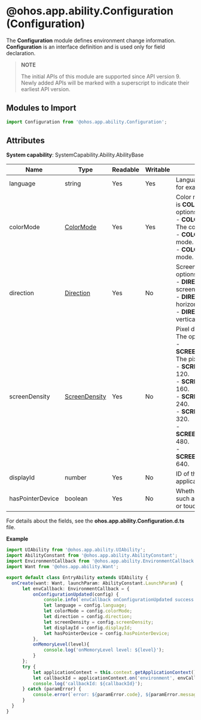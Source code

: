 # @ohos.app.ability.Configuration (Configuration)

The **Configuration** module defines environment change information. **Configuration** is an interface definition and is used only for field declaration.

> **NOTE**
> 
> The initial APIs of this module are supported since API version 9. Newly added APIs will be marked with a superscript to indicate their earliest API version.

## Modules to Import

```ts
import Configuration from '@ohos.app.ability.Configuration';
```

## Attributes

**System capability**: SystemCapability.Ability.AbilityBase

| Name| Type| Readable| Writable| Description|
| -------- | -------- | -------- | -------- | -------- |
| language | string | Yes| Yes| Language of the application, for example, **zh**.|
| colorMode | [ColorMode](js-apis-app-ability-configurationConstant.md#configurationconstantcolormode) | Yes| Yes| Color mode. The default value is **COLOR_MODE_LIGHT**. The options are as follows:<br>- **COLOR_MODE_NOT_SET**: The color mode is not set.<br>- **COLOR_MODE_LIGHT**: light mode.<br>- **COLOR_MODE_DARK**: dark mode.|
| direction | [Direction](js-apis-app-ability-configurationConstant.md#configurationconstantdirection) | Yes| No| Screen orientation. The options are as follows:<br>- **DIRECTION_NOT_SET**: The screen orientation is not set.<br>- **DIRECTION_HORIZONTAL**: horizontal direction.<br>- **DIRECTION_VERTICAL**: vertical direction.|
| screenDensity  | [ScreenDensity](js-apis-app-ability-configurationConstant.md#configurationconstantscreendensity) | Yes| No| Pixel density of the screen. The options are as follows:<br>- **SCREEN_DENSITY_NOT_SET**: The pixel density is not set.<br>- **SCREEN_DENSITY_SDPI**: 120.<br>- **SCREEN_DENSITY_MDPI**: 160.<br>- **SCREEN_DENSITY_LDPI**: 240.<br>- **SCREEN_DENSITY_XLDPI**: 320.<br>- **SCREEN_DENSITY_XXLDPI**: 480.<br>- **SCREEN_DENSITY_XXXLDPI**: 640.|
| displayId  | number | Yes| No| ID of the display where the application is located.|
| hasPointerDevice  | boolean | Yes| No| Whether a pointer device, such as a keyboard, mouse, or touchpad, is connected.|

For details about the fields, see the **ohos.app.ability.Configuration.d.ts** file.

**Example**

  ```ts
import UIAbility from '@ohos.app.ability.UIAbility';
import AbilityConstant from '@ohos.app.ability.AbilityConstant';
import EnvironmentCallback from '@ohos.app.ability.EnvironmentCallback';
import Want from '@ohos.app.ability.Want';

export default class EntryAbility extends UIAbility {
    onCreate(want: Want, launchParam: AbilityConstant.LaunchParam) {
        let envCallback: EnvironmentCallback = {
            onConfigurationUpdated(config) {
                console.info(`envCallback onConfigurationUpdated success: ${JSON.stringify(config)}`);
                let language = config.language;
                let colorMode = config.colorMode;
                let direction = config.direction;
                let screenDensity = config.screenDensity;
                let displayId = config.displayId;
                let hasPointerDevice = config.hasPointerDevice;
            },
            onMemoryLevel(level){
                console.log('onMemoryLevel level: ${level}');
            }
        };
        try {
            let applicationContext = this.context.getApplicationContext();
            let callbackId = applicationContext.on('environment', envCallback);
            console.log('callbackId: ${callbackId}');
        } catch (paramError) {
            console.error(`error: ${paramError.code}, ${paramError.message}`);
        }
    }
}
  ```


